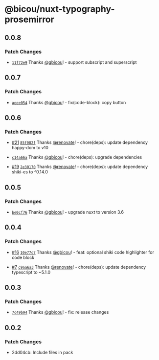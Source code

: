 # @bicou/nuxt-typography-prosemirror

## 0.0.8

### Patch Changes

- [`11f72e9`](https://github.com/gbicou/nuxt-typography-prosemirror/commit/11f72e9f294615ad37bf1eae8dd1579537aa46f9) Thanks [@gbicou](https://github.com/gbicou)! - support subscript and superscript

## 0.0.7

### Patch Changes

- [`aeee054`](https://github.com/gbicou/nuxt-typography-prosemirror/commit/aeee054d0a27df5e407db9cf9136ae5504c87dbb) Thanks [@gbicou](https://github.com/gbicou)! - fix(code-block): copy button

## 0.0.6

### Patch Changes

- [#21](https://github.com/gbicou/nuxt-typography-prosemirror/pull/21) [`85f082f`](https://github.com/gbicou/nuxt-typography-prosemirror/commit/85f082ff8eb71c07dd76112e0b006fde23bb6f0b) Thanks [@renovate](https://github.com/apps/renovate)! - chore(deps): update dependency happy-dom to v10

- [`c14a66a`](https://github.com/gbicou/nuxt-typography-prosemirror/commit/c14a66acc16c461a482c8ce938cb933df10f8aae) Thanks [@gbicou](https://github.com/gbicou)! - chore(deps): upgrade dependencies

- [#19](https://github.com/gbicou/nuxt-typography-prosemirror/pull/19) [`2e30170`](https://github.com/gbicou/nuxt-typography-prosemirror/commit/2e301708cd009bef34c480bbde4c6ac547a8000d) Thanks [@renovate](https://github.com/apps/renovate)! - chore(deps): update dependency shiki-es to ^0.14.0

## 0.0.5

### Patch Changes

- [`be0cf76`](https://github.com/gbicou/nuxt-typography-prosemirror/commit/be0cf76ef1e3159c7b578a988049914013d8591c) Thanks [@gbicou](https://github.com/gbicou)! - upgrade nuxt to version 3.6

## 0.0.4

### Patch Changes

- [#16](https://github.com/gbicou/nuxt-typography-prosemirror/pull/16) [`10e77c7`](https://github.com/gbicou/nuxt-typography-prosemirror/commit/10e77c719d4a49a1e413893d3abaa9d1c99d2a91) Thanks [@gbicou](https://github.com/gbicou)! - feat: optional shiki code highlighter for code block

- [#7](https://github.com/gbicou/nuxt-typography-prosemirror/pull/7) [`c9aa6a3`](https://github.com/gbicou/nuxt-typography-prosemirror/commit/c9aa6a31a2ccac7566b3884b042310418fce7097) Thanks [@renovate](https://github.com/apps/renovate)! - chore(deps): update dependency typescript to ~5.1.0

## 0.0.3

### Patch Changes

- [`7c49b94`](https://github.com/gbicou/nuxt-typography-prosemirror/commit/7c49b945a6c30981be290adc18521978fecdabbe) Thanks [@gbicou](https://github.com/gbicou)! - fix: release changes

## 0.0.2

### Patch Changes

- 2dd04cb: Include files in pack
